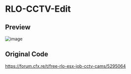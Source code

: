 # RLO-CCTV-Edit

## Preview
![image](https://github.com/user-attachments/assets/57cd4dbc-5ec3-4d87-bd7d-2f7631db3f7e)

## Original Code
https://forum.cfx.re/t/free-rlo-esx-job-cctv-cams/5295064
